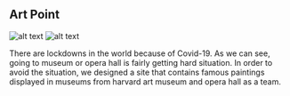 ## Art Point

![alt text](https://media-exp1.licdn.com/dms/image/C4D22AQGi-phM1izhJQ/feedshare-shrink_800/0/1618425956125?e=1639612800&v=beta&t=XDO3MVD7tBNpRn2U9s68MM44W-X_tArbGtgYsZHSOcQ)
![alt text](https://i.ibb.co/h9PFXn9/museum.png)

There are lockdowns in the world because of Covid-19. As we can see, going to museum or opera hall is fairly getting hard situation. In order to avoid the situation, we designed a site that contains famous paintings displayed in museums from harvard art museum and opera hall as a team.